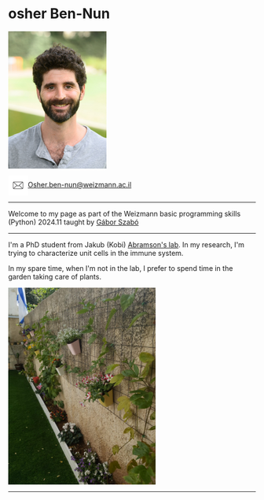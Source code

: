 
# osher Ben-Nun
<img src="/pictures/my_pic.jpg" width="200" align="center">

<img src="/pictures/email-icon.jpg" width="40" align="center">Osher.ben-nun@weizmann.ac.il 

---

Welcome to my page as part of the Weizmann basic programming skills (Python) 2024.11 taught by [Gábor Szabó](https://szabgab.com/)

---

I'm a PhD student from Jakub (Kobi) [Abramson's lab](https://www.weizmann.ac.il/dept/irb/abramson/).
  In my research, I'm trying to characterize unit cells in the immune system.

  In my spare time, when I'm not in the lab, I prefer to spend time in the garden taking care of plants.
  
  <img src="/pictures/my_garden.jpeg" width="300" align="center">

  ---
  
